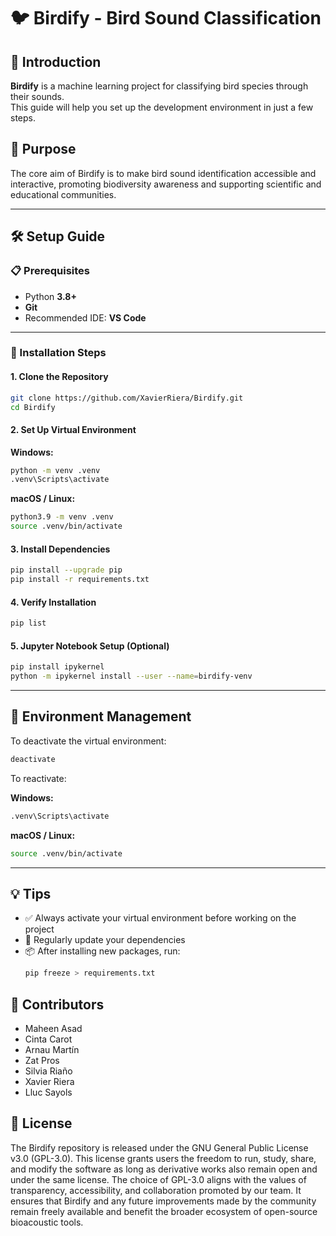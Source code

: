 # 🐦 Birdify - Bird Sound Classification

## 🌟 Introduction

**Birdify** is a machine learning project for classifying bird species through their sounds.  
This guide will help you set up the development environment in just a few steps.

## 🎯  Purpose
The core aim of Birdify is to make bird sound identification accessible and interactive, promoting biodiversity awareness and supporting scientific and educational communities.

---

## 🛠️ Setup Guide

### 📋 Prerequisites

- Python **3.8+**
- **Git**
- Recommended IDE: **VS Code**

---

### 🚀 Installation Steps

#### 1. Clone the Repository

```bash
git clone https://github.com/XavierRiera/Birdify.git
cd Birdify
```

#### 2. Set Up Virtual Environment

**Windows:**

```bash
python -m venv .venv
.venv\Scripts\activate
```

**macOS / Linux:**

```bash
python3.9 -m venv .venv
source .venv/bin/activate
```

#### 3. Install Dependencies

```bash
pip install --upgrade pip
pip install -r requirements.txt
```

#### 4. Verify Installation

```bash
pip list
```

#### 5. Jupyter Notebook Setup (Optional)

```bash
pip install ipykernel
python -m ipykernel install --user --name=birdify-venv
```

---

## 🔄 Environment Management

To deactivate the virtual environment:

```bash
deactivate
```

To reactivate:

**Windows:**

```bash
.venv\Scripts\activate
```

**macOS / Linux:**

```bash
source .venv/bin/activate
```

---

## 💡 Tips

- ✅ Always activate your virtual environment before working on the project  
- 🔄 Regularly update your dependencies  
- 📦 After installing new packages, run:
  ```bash
  pip freeze > requirements.txt
  ```
## 👥  Contributors
- Maheen Asad
- Cinta Carot
- Arnau Martín
- Zat Pros
- Silvia Riaño
- Xavier Riera
- Lluc Sayols

## 📄  License
The Birdify repository is released under the GNU General Public License v3.0 (GPL-3.0). This license grants users the freedom to run, study, share, and modify the software as long as derivative works also remain open and under the same license. The choice of GPL-3.0 aligns with the values of transparency, accessibility, and collaboration promoted by our team. It ensures that Birdify and any future improvements made by the community remain freely available and benefit the broader ecosystem of open-source bioacoustic tools.
